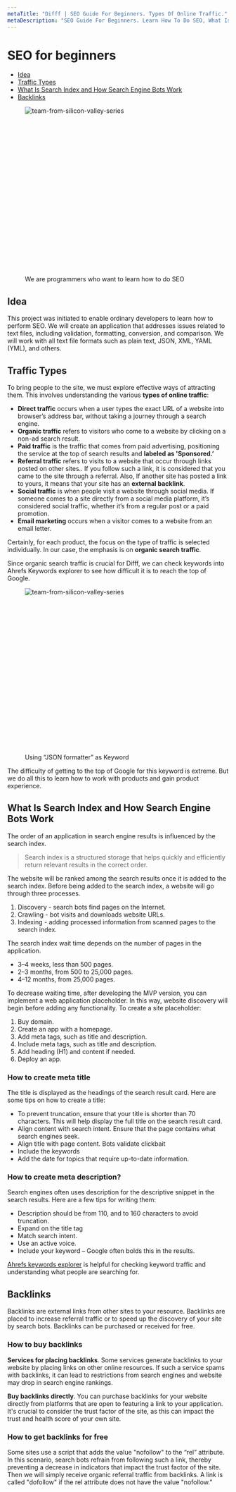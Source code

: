 ```yaml
---
metaTitle: "Difff | SEO Guide For Beginners. Types Of Online Traffic."
metaDescription: "SEO Guide For Beginners. Learn How To Do SEO, What Is Backlinks and What Types Of Online Traffic Exist. Useful services for SEO."
---
```


# SEO for beginners

-   [Idea](#idea)
-   [Traffic Types](#traffic)
-   [What Is Search Index and How Search Engine Bots Work](#What-Is-Search-Index-and-How-Search-Engine-Bots-Work)
-   [Backlinks](#Backlinks)

<figure>
  <img src="/siliconvalley-mobile.webp"
     fetchpriority="low"
    srcset="/siliconvalley-mobile.webp 767w,
      /siliconvalley.webp 768w"
      style="min-height: 382px" 
    alt="team-from-silicon-valley-series">
  <figcaption>We are programmers who want to learn how to do SEO</figcaption>
</figure>

## <a name="idea"></a> Idea

This project was initiated to enable ordinary developers to learn how to perform SEO. We will create an application that addresses issues related to text files, including validation, formatting, conversion, and comparison. We will work with all text file formats such as plain text, JSON, XML, YAML (YML), and others.

## <a name="traffic"></a> Traffic Types

To bring people to the site, we must explore effective ways of attracting them. This involves understanding the various **types of online traffic**:

-   **Direct traffic** occurs when a user types the exact URL of a website into browser’s address bar, without taking a journey through a search engine.
-   **Organic traffic** refers to visitors who come to a website by clicking on a non-ad search result.
-   **Paid traffic** is the traffic that comes from paid advertising, positioning the service at the top of search results and **labeled as 'Sponsored.’**
-   **Referral traffic** refers to visits to a website that occur through links posted on other sites.. If you follow such a link, it is considered that you came to the site through a referral. Also, If another site has posted a link to yours, it means that your site has an **external backlink**.
-   **Social traffic** is when people visit a website through social media. If someone comes to a site directly from a social media platform, it’s considered social traffic, whether it’s from a regular post or a paid promotion.
-   **Email marketing** occurs when a visitor comes to a website from an email letter.

Certainly, for each product, the focus on the type of traffic is selected individually. In our case, the emphasis is on **organic search traffic**.

Since organic search traffic is crucial for Difff, we can check keywords into Ahrefs Keywords explorer to see how difficult it is to reach the top of Google.

<figure>
  <img src="/images/articles/10-02-2024/ahrefs-keywords-explorer-86-percent.webp"
     fetchpriority="low"
      style="min-height: 375px" 
    alt="team-from-silicon-valley-series">
  <figcaption>Using “JSON formatter” as Keyword</figcaption>
</figure>

The difficulty of getting to the top of Google for this keyword is extreme. But we do all this to learn how to work with products and gain product experience.

## <a name="What-Is-Search-Index-and-How-Search-Engine-Bots-Work"></a> What Is Search Index and How Search Engine Bots Work

The order of an application in search engine results is influenced by the search index.

> Search index is a structured storage that helps quickly and efficiently return relevant results in the correct order.

The website will be ranked among the search results once it is added to the search index. Before being added to the search index, a website will go through three processes.

1. Discovery - search bots find pages on the Internet.
2. Crawling - bot visits and downloads website URLs.
3. Indexing - adding processed information from scanned pages to the search index.

The search index wait time depends on the number of pages in the application.

-   3–4 weeks, less than 500 pages.
-   2–3 months, from 500 to 25,000 pages.
-   4–12 months, from 25,000 pages.

To decrease waiting time, after developing the MVP version, you can implement a web application placeholder. In this way, website discovery will begin before adding any functionality. To create a site placeholder:

1. Buy domain.
2. Create an app with a homepage.
3. Add meta tags, such as title and description.
4. Include meta tags, such as title and description.
5. Add heading (H1) and content if needed.
6. Deploy an app.

### How to create meta title

The title is displayed as the headings of the search result card. Here are some tips on how to create a title:

-   To prevent truncation, ensure that your title is shorter than 70 characters. This will help display the full title on the search result card.
-   Align content with search intent. Ensure that the page contains what search engines seek.
-   Align title with page content. Bots validate clickbait
-   Include the keywords
-   Add the date for topics that require up-to-date information.

### How to create meta description?

Search engines often uses description for the descriptive snippet in the search results. Here are a few tips for writing them:

-   Description should be from 110, and to 160 characters to avoid truncation.
-   Expand on the title tag
-   Match search intent.
-   Use an active voice.
-   Include your keyword – Google often bolds this in the results.

[Ahrefs keywords explorer](https://ahrefs.com/keywords-explorer) is helpful for checking keyword traffic and understanding what people are searching for.

## <a name="Backlinks"></a> Backlinks

Backlinks are external links from other sites to your resource. Backlinks are placed to increase referral traffic or to speed up the discovery of your site by search bots. Backlinks can be purchased or received for free.

### How to buy backlinks

**Services for placing backlinks**. Some services generate backlinks to your website by placing links on other online resources. If such a service spams with backlinks, it can lead to restrictions from search engines and website may drop in search engine rankings.

**Buy backlinks directly**. You can purchase backlinks for your website directly from platforms that are open to featuring a link to your application. It's crucial to consider the trust factor of the site, as this can impact the trust and health score of your own site.

### How to get backlinks for free

Some sites use a script that adds the value "nofollow" to the “rel” attribute. In this scenario, search bots refrain from following such a link, thereby preventing a decrease in indicators that impact the trust factor of the site. Then we will simply receive organic referral traffic from backlinks. A link is called "dofollow" if the rel attribute does not have the value "nofollow.”
